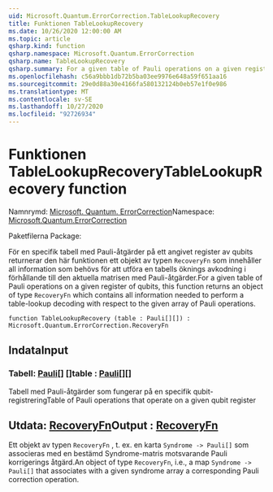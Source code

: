 ```yaml
---
uid: Microsoft.Quantum.ErrorCorrection.TableLookupRecovery
title: Funktionen TableLookupRecovery
ms.date: 10/26/2020 12:00:00 AM
ms.topic: article
qsharp.kind: function
qsharp.namespace: Microsoft.Quantum.ErrorCorrection
qsharp.name: TableLookupRecovery
qsharp.summary: For a given table of Pauli operations on a given register of qubits, this function returns an object of type `RecoveryFn` which contains all information needed to perform a table-lookup decoding with respect to the given array of Pauli operations.
ms.openlocfilehash: c56a9bbb1db72b5ba03ee9976e648a59f651aa16
ms.sourcegitcommit: 29e0d88a30e4166fa580132124b0eb57e1f0e986
ms.translationtype: MT
ms.contentlocale: sv-SE
ms.lasthandoff: 10/27/2020
ms.locfileid: "92726934"
---
```

# <a name="tablelookuprecovery-function"></a><span data-ttu-id="2111b-102">Funktionen TableLookupRecovery</span><span class="sxs-lookup"><span data-stu-id="2111b-102">TableLookupRecovery function</span></span>

<span data-ttu-id="2111b-103">Namnrymd: [Microsoft. Quantum. ErrorCorrection](xref:Microsoft.Quantum.ErrorCorrection)</span><span class="sxs-lookup"><span data-stu-id="2111b-103">Namespace: [Microsoft.Quantum.ErrorCorrection](xref:Microsoft.Quantum.ErrorCorrection)</span></span>

<span data-ttu-id="2111b-104">Paketfilerna [](https://nuget.org/packages/)</span><span class="sxs-lookup"><span data-stu-id="2111b-104">Package: [](https://nuget.org/packages/)</span></span>


<span data-ttu-id="2111b-105">För en specifik tabell med Pauli-åtgärder på ett angivet register av qubits returnerar den här funktionen ett objekt av typen `RecoveryFn` som innehåller all information som behövs för att utföra en tabells öknings avkodning i förhållande till den aktuella matrisen med Pauli-åtgärder.</span><span class="sxs-lookup"><span data-stu-id="2111b-105">For a given table of Pauli operations on a given register of qubits, this function returns an object of type `RecoveryFn` which contains all information needed to perform a table-lookup decoding with respect to the given array of Pauli operations.</span></span>

```qsharp
function TableLookupRecovery (table : Pauli[][]) : Microsoft.Quantum.ErrorCorrection.RecoveryFn
```


## <a name="input"></a><span data-ttu-id="2111b-106">Indata</span><span class="sxs-lookup"><span data-stu-id="2111b-106">Input</span></span>

### <a name="table--pauli"></a><span data-ttu-id="2111b-107">Tabell: [Pauli](xref:microsoft.quantum.lang-ref.pauli)[] []</span><span class="sxs-lookup"><span data-stu-id="2111b-107">table : [Pauli](xref:microsoft.quantum.lang-ref.pauli)[][]</span></span>

<span data-ttu-id="2111b-108">Tabell med Pauli-åtgärder som fungerar på en specifik qubit-registrering</span><span class="sxs-lookup"><span data-stu-id="2111b-108">Table of Pauli operations that operate on a given qubit register</span></span>



## <a name="output--recoveryfn"></a><span data-ttu-id="2111b-109">Utdata: [RecoveryFn](xref:Microsoft.Quantum.ErrorCorrection.RecoveryFn)</span><span class="sxs-lookup"><span data-stu-id="2111b-109">Output : [RecoveryFn](xref:Microsoft.Quantum.ErrorCorrection.RecoveryFn)</span></span>

<span data-ttu-id="2111b-110">Ett objekt av typen `RecoveryFn` , t. ex. en karta `Syndrome -> Pauli[]` som associeras med en bestämd Syndrome-matris motsvarande Pauli korrigerings åtgärd.</span><span class="sxs-lookup"><span data-stu-id="2111b-110">An object of type `RecoveryFn`, i.e., a map `Syndrome -> Pauli[]` that associates with a given syndrome array a corresponding Pauli correction operation.</span></span>